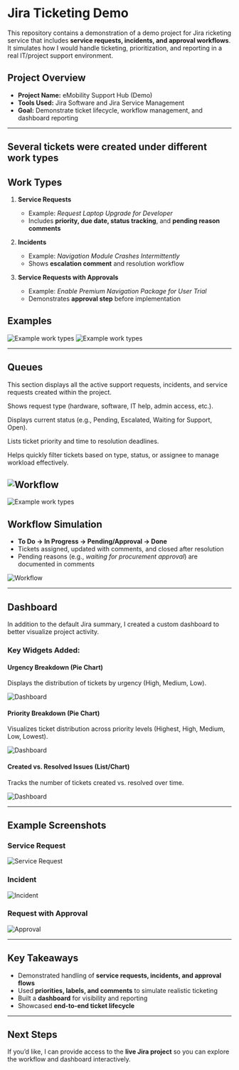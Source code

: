 # Jira Ticketing Demo

This repository contains a demonstration of a demo project for Jira ricketing service that includes **service requests, incidents, and approval workflows**. It simulates how I would handle ticketing, prioritization, and reporting in a real IT/project support environment.


## Project Overview
- **Project Name:** eMobility Support Hub (Demo)
- **Tools Used:** Jira Software and Jira Service Management
- **Goal:** Demonstrate ticket lifecycle, workflow management, and dashboard reporting

---

## Several tickets were created under different **work types**

## Work Types
1. **Service Requests**
   - Example: *Request Laptop Upgrade for Developer*  
   - Includes **priority, due date, status tracking**, and **pending reason comments**

2. **Incidents**
   - Example: *Navigation Module Crashes Intermittently*  
   - Shows **escalation comment** and resolution workflow

3. **Service Requests with Approvals**
   - Example: *Enable Premium Navigation Package for User Trial*  
   - Demonstrates **approval step** before implementation
  
## Examples

![Example work types](SR1.png)
![Example work types](SR2.png)

---

## Queues

This section displays all the active support requests, incidents, and service requests created within the project.

Shows request type (hardware, software, IT help, admin access, etc.).

Displays current status (e.g., Pending, Escalated, Waiting for Support, Open).

Lists ticket priority and time to resolution deadlines.

Helps quickly filter tickets based on type, status, or assignee to manage workload effectively.

![Workflow](Qeues.png)
---

![Example work types]()

## Workflow Simulation
- **To Do → In Progress → Pending/Approval → Done**
- Tickets assigned, updated with comments, and closed after resolution
- Pending reasons (e.g., *waiting for procurement approval*) are documented in comments

![Workflow](Views.png)

---

## Dashboard

In addition to the default Jira summary, I created a custom dashboard to better visualize project activity.

### Key Widgets Added:

#### Urgency Breakdown (Pie Chart)

Displays the distribution of tickets by urgency (High, Medium, Low).

![Dashboard](u.png)

#### Priority Breakdown (Pie Chart)

Visualizes ticket distribution across priority levels (Highest, High, Medium, Low, Lowest).

![Dashboard](p.png)

#### Created vs. Resolved Issues (List/Chart)

Tracks the number of tickets created vs. resolved over time.

![Dashboard](c.png)

---

## Example Screenshots
### Service Request
![Service Request](screenshots/ticket_service_request.png)

### Incident
![Incident](screenshots/ticket_incident.png)

### Request with Approval
![Approval](screenshots/ticket_approval.png)

---

## Key Takeaways
- Demonstrated handling of **service requests, incidents, and approval flows**
- Used **priorities, labels, and comments** to simulate realistic ticketing
- Built a **dashboard** for visibility and reporting
- Showcased **end-to-end ticket lifecycle**

---

## Next Steps
If you’d like, I can provide access to the **live Jira project** so you can explore the workflow and dashboard interactively.

